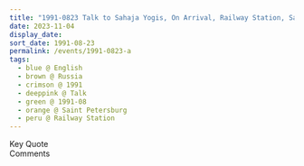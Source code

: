```yaml
---
title: "1991-0823 Talk to Sahaja Yogis, On Arrival, Railway Station, Saint Petersburg, Russia"
date: 2023-11-04
display_date: 
sort_date: 1991-08-23
permalink: /events/1991-0823-a
tags:
  - blue @ English
  - brown @ Russia
  - crimson @ 1991
  - deeppink @ Talk
  - green @ 1991-08
  - orange @ Saint Petersburg
  - peru @ Railway Station
---
```


<wave-list>
  <list-title color="green" width="75">Key Quote</list-title>
  <list-item color="BlanchedAlmond"  width="200"></list-item>
  <list-item color="Lavender"></list-item>
  <list-item color="BlanchedAlmond"></list-item>
</wave-list>

<br>

<wave-list>
  <list-title color="green" width="75">Comments</list-title>
  <list-item color="BlanchedAlmond"  width="200"></list-item>
  <list-item color="Lavender"></list-item>
  <list-item color="BlanchedAlmond"></list-item>
</wave-list>